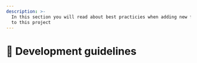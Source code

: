 ```yaml
---
description: >-
  In this section you will read about best practicies when adding new features
  to this project
---
```


# 📒 Development guidelines

